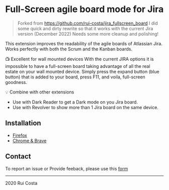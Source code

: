 # Full-Screen agile board mode for Jira

> Forked from https://github.com/rui-costa/jira_fullscreen_board 
> I did some quick and dirty rewrite so that it works with the current Jira version (December 2022)
> Needs some more cleanup and polishing!

This extension improves the readability of the agile boards of Atlassian Jira.
Works perfectly with both the Scrum and the Kanban boards.

📺 Excellent for wall mounted devices
With the current JIRA options it is impossible to have a full-screen board taking advantage of all the real estate on your wall mounted device.
Simply press the expand button (blue button) that is added to your board, press F11, and voila, full-screen goodness.

💡 Combine with other extensions
- Use with Dark Reader to get a Dark mode on you Jira board.
- Use with Revolver to show more than 1 Jira board on the same device.

## Installation
- [Firefox](https://addons.mozilla.org/en-GB/firefox/addon/full-screen-jira-board/)
- [Chrome & Brave](https://chrome.google.com/webstore/detail/abgdodilpdmlbbjdkigghkbgiloinide)

## Contact
To report an issue or Provide feeback, please use this [form](https://forms.office.com/Pages/ResponsePage.aspx?id=DQSIkWdsW0yxEjajBLZtrQAAAAAAAAAAAAFhIIjx8PRURURMVVU4VzVEVVdWS0RYRUFMSjhOMUxLQS4u)

---
2020 Rui Costa
